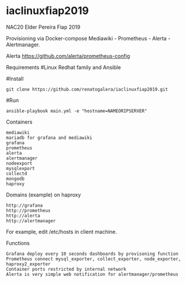 # iaclinuxfiap2019

NAC20 Elder Pereira Fiap 2019 

Provisioning via Docker-compose Mediawiki - Prometheus - Alerta - Alertmanager.

Alerta 
https://github.com/alerta/prometheus-config

Requirements
#Linux Redhat family and Ansible

#Install
```
git clone https://github.com/renatogalera/iaclinuxfiap2019.git
```

#Run
```
ansible-playbook main.yml -e "hostname=NAMEORIPSERVER"
```

Containers
```
mediawiki
mariadb for grafana and mediawiki
grafana
prometheus
alerta
alertmanager
nodeexport
mysqlexport
collectd
mongodb
haproxy
```

Domains (example) on haproxy
```
http://grafana
http://prometheus
http://alerta
http://alertmanager
```
For example, edit /etc/hosts in client machine.

Functions
```
Grafana deploy every 10 seconds dashboards by provisoning function
Prometheus connect mysql_exporter, collect_exporter, node_exporter, haproxy2_exporter
Container ports restricted by internal network
Alerta is very simple web notification for alertmanager/prometheus
```


